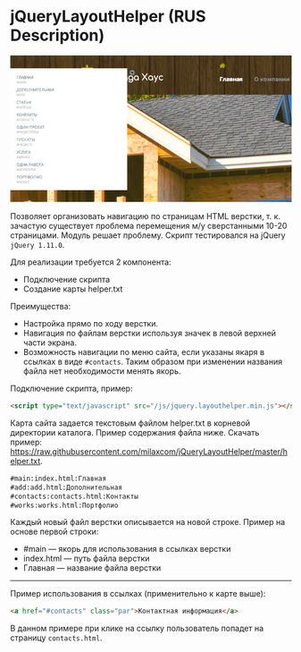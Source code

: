 jQueryLayoutHelper (RUS Description)
============

![](demo.png)

Позволяет организовать навигацию по страницам HTML верстки, т. к. зачастую существует проблема перемещения м/у сверстанными 10-20 страницами. Модуль решает проблему. Скрипт тестировался на jQuery ```jQuery 1.11.0```.

Для реализации требуется 2 компонента:
- Подключение скрипта
- Создание карты helper.txt

Преимущества:
- Настройка прямо по ходу верстки.
- Навигация по файлам верстки используя значек в левой верхней части экрана.
- Возможность навигации по меню сайта, если указаны якаря в ссылках в виде ```#contacts```. Таким образом при изменении названия файла нет необходимости менять якорь.

Подключение скрипта, пример:
```html
<script type="text/javascript" src="/js/jquery.layouthelper.min.js"></script>
```

Карта сайта задается текстовым файлом helper.txt в корневой директории каталога. Пример содержания файла ниже.
Скачать пример: https://raw.githubusercontent.com/milaxcom/jQueryLayoutHelper/master/helper.txt.
```text
#main:index.html:Главная
#add:add.html:Дополнительная
#contacts:contacts.html:Контакты
#works:works.html:Портфолио
```
Каждый новый файл верстки описывается на новой строке. Пример на основе первой строки:
- #main — якорь для использования в ссылках верстки
- index.html — путь файла верстки
- Главная — название файла верстки

---

Пример использования в ссылках (применительно к карте выше):
```html
<a href="#contacts" class="par">Контактная информация</a>
```
В данном примере при клике на ссылку пользователь попадет на страницу ```contacts.html```.
